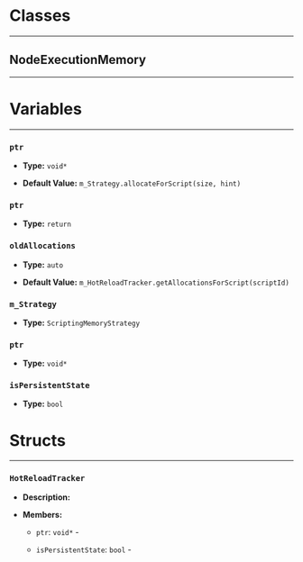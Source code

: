 # Classes
---

## NodeExecutionMemory
---




# Variables
---

### `ptr`

- **Type:** `void*`

- **Default Value:** `m_Strategy.allocateForScript(size, hint)`



### `ptr`

- **Type:** `return`



### `oldAllocations`

- **Type:** `auto`

- **Default Value:** `m_HotReloadTracker.getAllocationsForScript(scriptId)`



### `m_Strategy`

- **Type:** `ScriptingMemoryStrategy`



### `ptr`

- **Type:** `void*`



### `isPersistentState`

- **Type:** `bool`




# Structs
---

### `HotReloadTracker`

- **Description:** 

- **Members:**

  - `ptr`: `void*` - 

  - `isPersistentState`: `bool` - 


